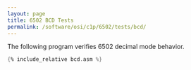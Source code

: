 ```yaml
---
layout: page
title: 6502 BCD Tests
permalink: /software/osi/c1p/6502/tests/bcd/
---
```


The following program verifies 6502 decimal mode behavior.

```asm
{% include_relative bcd.asm %}
```
